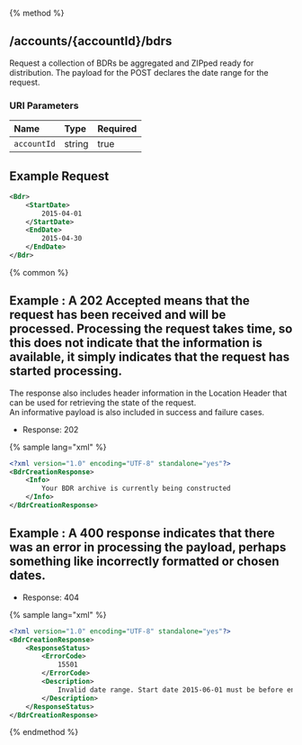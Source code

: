 {% method %}
## /accounts/{accountId}/bdrs

Request a collection of BDRs be aggregated and ZIPped ready for distribution.  The payload for the POST declares the date range for the request.


### URI Parameters
| Name | Type | Required |
|:-----|:-----|:---------|
| `accountId` | string | true |





## Example Request
```xml
<Bdr>
    <StartDate>
        2015-04-01
    </StartDate>
    <EndDate>
        2015-04-30
    </EndDate>
</Bdr>
```


{% common %}


## Example : A 202 Accepted means that the request has been received and will be processed.  Processing the request takes time, so this does not indicate that the information is available, it simply indicates that the request has started processing. <br>
The response also includes header information in the Location Header that can be used for retrieving the state of the request.<br>
An informative payload is also included in success and failure cases.


* Response: 202

{% sample lang="xml" %}

```xml
<?xml version="1.0" encoding="UTF-8" standalone="yes"?>
<BdrCreationResponse>
    <Info>
        Your BDR archive is currently being constructed
    </Info>
</BdrCreationResponse>
```

## Example : A 400 response indicates that there was an error in processing the payload, perhaps something like incorrectly formatted or chosen dates.


* Response: 404

{% sample lang="xml" %}

```xml
<?xml version="1.0" encoding="UTF-8" standalone="yes"?>
<BdrCreationResponse>
    <ResponseStatus>
        <ErrorCode>
            15501
        </ErrorCode>
        <Description>
            Invalid date range. Start date 2015-06-01 must be before end date 2015-04-30
        </Description>
    </ResponseStatus>
</BdrCreationResponse>
```


{% endmethod %}